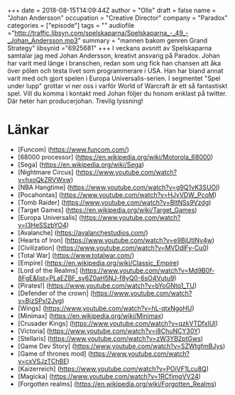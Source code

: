 +++
date = 2018-08-15T14:09:44Z
author = "Olle"
draft = false
name = "Johan Andersson"
occupation = "Creative Director"
company = "Paradox"
categories = ["episode"]
tags = ""
audiofile ="http://traffic.libsyn.com/spelskaparna/Spelskaparna_-_49_-_Johan_Andersson.mp3"
summary = "mannen bakom genren Grand Strategy"
libsynid ="6925681"
+++
I veckans avsnitt av Spelskaparna samtalar jag med Johan Andersson, kreativt ansvarig på Paradox. Johan har varit med länge i branschen, redan som ung fick han chansen att åka över pölen och testa livet som programmerare i USA. Han har bland annat varit med och gjort spelen i Europa Universalis-serien. I segmentet "Spel under lupp" grottar vi ner oss i varför World of Warcraft är ett så fantastiskt spel. Vill du komma i kontakt med Johan följer du honom enklast på twitter. Där heter han producerjohan. Trevlig lyssning!
# Länkar
* [Funcom] (https://www.funcom.com/)
* [68000 processor] (https://en.wikipedia.org/wiki/Motorola_68000)
* [Sega] (https://en.wikipedia.org/wiki/Sega)
* [Nightmare Circus] (https://www.youtube.com/watch?v=hxoQkZRVWxw)
* [NBA Hangtime] (https://www.youtube.com/watch?v=g9Q1vK3SUOI)
* [Pocahontas] (https://www.youtube.com/watch?v=HJyVDW_PcoM)
* [Tomb Raider] (https://www.youtube.com/watch?v=BltNSs9Vzdg)
* [Target Games] (https://en.wikipedia.org/wiki/Target_Games)
* [Europa Universalis] (https://www.youtube.com/watch?v=I3HeSSzbYO4)
* [Avalanche] (https://avalanchestudios.com/)
* [Hearts of Iron] (https://www.youtube.com/watch?v=e9BiUtINy4w)
* [Civilization] (https://www.youtube.com/watch?v=MVDdlFy-Cu0)
* [Total War] (https://www.totalwar.com/)
* [Empire] (https://en.wikipedia.org/wiki/Classic_Empire)
* [Lord of the Realms] (https://www.youtube.com/watch?v=Md9B0f-8FgE&list=PLaEZBF_sy6Z0aH5NJ-f8yQ0-6sO4Vutu9)
* [Pirates!] (https://www.youtube.com/watch?v=bYoGNto1_TU)
* [Defender of the crown] (https://www.youtube.com/watch?v=BjzSPxI2Jvg)
* [Wings] (https://www.youtube.com/watch?v=hL-qtxNgoHU)
* [Minimax] (https://en.wikipedia.org/wiki/Minimax)
* [Crusader Kings] (https://www.youtube.com/watch?v=qzkVTDfxIUI)
* [Victoria] (https://www.youtube.com/watch?v=i8ChuNCY30Y)
* [Stellaris] (https://www.youtube.com/watch?v=zW3YB2ptGws)
* [Game Dev Story] (https://www.youtube.com/watch?v=SZWtgfmBJys)
* [Game of thrones mod] (https://www.youtube.com/watch?v=cxVSJzTChBE)
* [Kaizerreich] (https://www.youtube.com/watch?v=POiVF1Lcu8Q)
* [Magicka] (https://www.youtube.com/watch?v=1RCfimgVV24)
* [Forgotten realms] (https://en.wikipedia.org/wiki/Forgotten_Realms)
